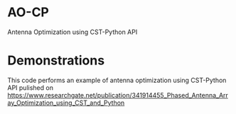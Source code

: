 # AO-CP
Antenna Optimization using CST-Python API
# Demonstrations
This code performs an example of antenna optimization using CST-Python API pulished on https://www.researchgate.net/publication/341914455_Phased_Antenna_Array_Optimization_using_CST_and_Python
